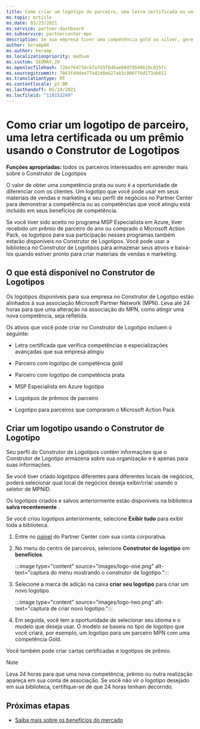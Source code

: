 ```yaml
---
title: Como criar um logotipo do parceiro, uma letra certificada ou um prêmio usando o Construtor de Logotipos
ms.topic: article
ms.date: 03/23/2021
ms.service: partner-dashboard
ms.subservice: partnercenter-mpn
description: Se sua empresa tiver uma competência gold ou silver, gere um logotipo personalizado para sua empresa ou solicite uma carta de verificação certificada personalizada usando a ferramenta Construtor de Logotipos Partner Center.
author: keramp88
ms.author: keramp
ms.localizationpriority: medium
ms.custom: SEOMAY.20
ms.openlocfilehash: 72be76473dcb7afd3f8d6ae60d79599b10c025fc
ms.sourcegitcommit: 7063fdddee77ad2d8e627ab3c806f76d173ab652
ms.translationtype: MT
ms.contentlocale: pt-BR
ms.lasthandoff: 05/19/2021
ms.locfileid: "110152249"
---
```

# <a name="how-to-create-a-partner-logo-certified-letter-or-award-using-logo-builder"></a>Como criar um logotipo de parceiro, uma letra certificada ou um prêmio usando o Construtor de Logotipos

**Funções apropriadas:** todos os parceiros interessados em aprender mais sobre o Construtor de Logotipos

O valor de obter uma competência prata ou ouro é a oportunidade de diferenciar com os clientes. Um logotipo que você pode usar em seus materiais de vendas e marketing e seu perfil de negócios no Partner Center para demonstrar a competência ou as competências que você atingiu está incluído em seus benefícios de competência. 

Se você tiver sido aceito no programa MSP Especialista em Azure, tiver recebido um prêmio de parceiro do ano ou comprado o Microsoft Action Pack, os logotipos para sua participação nesses programas também estarão disponíveis no Construtor de Logotipos. Você pode usar a biblioteca no Construtor de Logotipos para armazenar seus ativos e baixá-los quando estiver pronto para criar materiais de vendas e marketing. 

## <a name="what-is-available-in-logo-builder"></a>O que está disponível no Construtor de Logotipos

Os logotipos disponíveis para sua empresa no Construtor de Logotipo estão alinhados à sua associação Microsoft Partner Network (MPN). Leva até 24 horas para que uma alteração na associação do MPN, como atingir uma nova competência, seja refletida.

Os ativos que você pode criar no Construtor de Logotipo incluem o seguinte:

- Letra certificada que verifica competências e especializações avançadas que sua empresa atingiu

- Parceiro com logotipo de competência gold

- Parceiro com logotipo de competência prata

- MSP Especialista em Azure logotipo

- Logotipos de prêmios de parceiro

- Logotipo para parceiros que compraram o Microsoft Action Pack

## <a name="create-a-logo-using-logo-builder"></a>Criar um logotipo usando o Construtor de Logotipo

Seu perfil do Construtor de Logotipos contém informações que o Construtor de Logotipo armazena sobre sua organização e é apenas para suas informações.

Se você tiver criado logotipos diferentes para diferentes locais de negócios, poderá selecionar qual local de negócios deseja exibir/criar usando o seletor de MPNID.

Os logotipos criados e salvos anteriormente estão disponíveis na biblioteca **salva recentemente** .

Se você criou logotipos anteriormente, selecione **Exibir tudo** para exibir toda a biblioteca.

1. Entre no [painel](https://partner.microsoft.com/dashboard) do Partner Center com sua conta corporativa.

1. No menu do centro de parceiros, selecione **Construtor de logotipo** em **benefícios**.
 
   :::image type="content" source="images/logo-one.png" alt-text="captura do menu mostrando o construtor de logotipo.":::

3. Selecione a marca de adição na caixa **criar seu logotipo** para criar um novo logotipo.

   :::image type="content" source="images/logo-two.png" alt-text="captura de criar novo logotipo.":::

4. Em seguida, você tem a oportunidade de selecionar seu idioma e o modelo que deseja usar. O modelo se baseia no tipo de logotipo que você criará, por exemplo, um logotipo para um parceiro MPN com uma competência Gold.

Você também pode criar cartas certificadas e logotipos de prêmio.

>[!NOTE]
>Leva 24 horas para que uma nova competência, prêmio ou outra realização apareça em sua conta de associação. Se você não vir o logotipo desejado em sua biblioteca, certifique-se de que 24 horas tenham decorrido.

## <a name="next-steps"></a>Próximas etapas

- [Saiba mais sobre os benefícios do mercado](mpn-learn-about-go-to-market-benefits.md)
